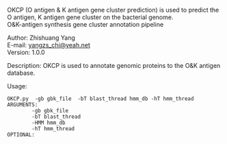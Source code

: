  OKCP (O antigen &amp; K antigen gene cluster prediction) is used to predict the O antigen, K antigen gene cluster on the bacterial genome.      
 O&K-antigen synthesis gene cluster annotation pipeline    
                                                            
  Author: Zhishuang Yang                                    
  E-mail: yangzs_chi@yeah.net                               
  Version: 1.0.0                                            

Description:
 OKCP is used to annotate genomic proteins to the O&K antigen database.
    
Usage:
    
    OKCP.py  -gb gbk_file  -bT blast_thread hmm_db -hT hmm_thread
    ARGUMENTS:
            -gb gbk_file
            -bT blast_thread
            -HMM hmm_db
            -hT hmm_thread
    OPTIONAL:
